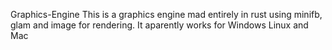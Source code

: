 Graphics-Engine
This is a graphics engine mad entirely in rust using minifb, glam and image for rendering. It aparently works for Windows Linux and Mac